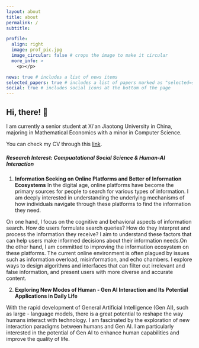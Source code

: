 ```yaml
---
layout: about
title: about
permalink: /
subtitle: 

profile:
  align: right
  image: prof_pic.jpg
  image_circular: false # crops the image to make it circular
  more_info: >
    <p></p>

news: true # includes a list of news items
selected_papers: true # includes a list of papers marked as "selected={true}"
social: true # includes social icons at the bottom of the page
---
```


## Hi, there! 🥰


I am currently a senior student at Xi'an Jiaotong University in China, majoring in Mathematical Economics with a minor in Computer Science.   

You can check my CV through this [link](https://cheneyriver.github.io/assets/pdf/cv.pdf).

##### Research Interest: Compuatational Social Science & Human-AI Interaction

1) **Information Seeking on Online Platforms and Better of Information Ecosystems**
In the digital age, online platforms have become the primary sources for people to search for various types of information. I am deeply interested in understanding the underlying mechanisms of how individuals navigate through these platforms to find the information they need.

On one hand, I focus on the cognitive and behavioral aspects of information search. How do users formulate search queries? How do they interpret and process the information they receive? I aim to understand these factors that can help users make informed decisions about their information needs.On the other hand, I am committed to improving the information ecosystem on these platforms. The current online environment is often plagued by issues such as information overload, misinformation, and echo chambers. I explore ways to design algorithms and interfaces that can filter out irrelevant and false information, and present users with more diverse and accurate content. 

2) **Exploring New Modes of Human - Gen AI Interaction and Its Potential Applications in Daily Life**

With the rapid development of General Artificial Intelligence (Gen AI), such as large - language models, there is a great potential to reshape the way humans interact with technology. I am fascinated by the exploration of new interaction paradigms between humans and Gen AI. I am particularly interested in the potential of Gen AI to enhance human capabilities and improve the quality of life.







